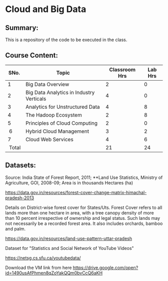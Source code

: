 # Cloud and Big Data

## Summary:
This is a repository of the code to be executed in the class.

## Course Content:

| SNo.          | Topic                                         | Classroom Hrs   | Lab Hrs       |
| ------------- | -------------                                 | -------------   | ------------- |
| 1             | Big Data Overview                             | 2               | 0             |
| 2             | Big Data Analytics in Industry Verticals      | 4               | 0             |
| 3             | Analytics for Unstructured Data               | 4               | 8             |
| 4             | The Hadoop Ecosystem                          | 2               | 8             |
| 5             | Principles of Cloud Computing                 | 2               | 0             |
| 6             | Hybrid Cloud Management                       | 3               | 2             |
| 7             | Cloud Web Services                            | 4               | 6             |
| Total   |                                               | 21              | 24        | 



## Datasets:
Source: India State of Forest Report, 2011; **Land Use Statistics, Ministry of Agriculture, GOI, 2008-09; Area is in thousands Hectares (ha)

https://data.gov.in/resources/forest-cover-change-matrix-himachal-pradesh-2013

Details on District-wise forest cover for States/Uts. Forest Cover refers to all lands more than one hectare in area, with a tree canopy density of more than 10 percent irrespective of ownership and legal status. Such lands may not necessarily be a recorded forest area. It also includes orchards, bamboo and palm.

https://data.gov.in/resources/land-use-pattern-uttar-pradesh


Dataset for "Statistics and Social Network of YouTube Videos"

https://netsg.cs.sfu.ca/youtubedata/


Download the VM link from here https://drive.google.com/open?id=1490usAfPhmen8qZoYakQQm0bvCcQ6aKH
